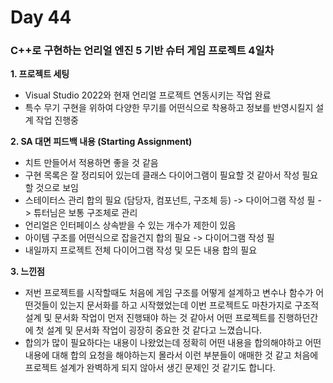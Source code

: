 # Day 44

### C++로 구현하는 언리얼 엔진 5 기반 슈터 게임 프로젝트 4일차

**1. 프로젝트 세팅**

- Visual Studio 2022와 현재 언리얼 프로젝트 연동시키는 작업 완료
- 특수 무기 구현을 위하여 다양한 무기를 어떤식으로 착용하고 정보를 반영시킬지 설계 작업 진행중

**2. SA 대면 피드백 내용 (Starting Assignment)**

- 치트 만들어서 적용하면 좋을 것 같음
- 구현 목록은 잘 정리되어 있는데 클래스 다이어그램이 필요할 것 같아서 작성 필요할 것으로 보임
- 스테이터스 관리 합의 필요 (담당자, 컴포넌트, 구조체 등) -> 다이어그램 작성 필 -> 튜터님은 보통 구조체로 관리
- 언리얼은 인터페이스 상속받을 수 있는 개수가 제한이 있음
- 아이템 구조를 어떤식으로 잡을건지 합의 필요 -> 다이어그램 작성 필
- 내일까지 프로젝트 전체 다이어그램 작성 및 모든 내용 합의 필요

**3. 느낀점**

- 저번 프로젝트를 시작할때도 처음에 게임 구조를 어떻게 설계하고 변수나 함수가 어떤것들이 있는지 문서화를 하고 시작했었는데 이번 프로젝트도 마찬가지로 구조적 설계 및 문서화 작업이 먼저 진행돼야 하는 것 같아서 어떤 프로젝트를
진행하던간에 첫 설계 및 문서화 작업이 굉장히 중요한 것 같다고 느꼈습니다.
- 합의가 많이 필요하다는 내용이 나왔었는데 정확히 어떤 내용을 합의해야하고 어떤 내용에 대해 합의 요청을 해야하는지 몰라서 이런 부분들이 애매한 것 같고 처음에 프로젝트 설계가 완벽하게 되지 않아서 생긴 문제인 것 같기도 합니다.

